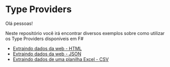 # Type Providers

Olá pessoas!

Neste repositório você irá encontrar diversos exemplos sobre como utilizar os Type Providers disponíveis em F#

* [Extraindo dados da web - HTML](https://github.com/gabrielschade/TypeProviderSample/tree/master/HtmlTypeProviderSample)
* [Extraindo dados da web - JSON](https://github.com/gabrielschade/TypeProviderSample/tree/master/JsonTypeProviderSample/JsonTypeProviderSample)
* [Extraindo dados de uma planilha Excel - CSV](https://github.com/gabrielschade/TypeProviderSample/tree/master/CsvTypeProviderSample)
